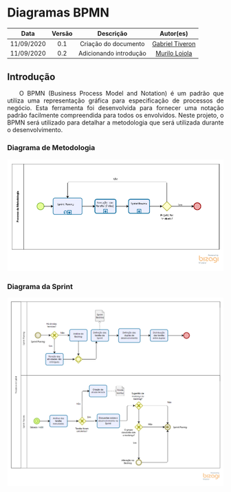 # Diagramas BPMN
|Data|Versão|Descrição|Autor(es)|
|:-:|:-:|:-:|:-:|
|11/09/2020|0.1|Criação do documento|[Gabriel Tiveron](https://github.com/GabrielTiveron)|
|11/09/2020|0.2|Adicionando introdução|[Murilo Loiola](https://github.com/murilo-dan)|

## Introdução

<p align="justify">&emsp;&emsp;O BPMN (Business Process Model and Notation) é um padrão que utiliza uma representação gráfica para especificação de processos de negócio. Esta ferramenta foi desenvolvida para fornecer uma notação padrão facilmente compreendida para todos os envolvidos. Neste projeto, o BPMN será utilizado para detalhar a metodologia que será utilizada durante o desenvolvimento.</p>

### Diagrama de Metodologia

![BPMN_Metodologia](./img/Metodologia_BPMN.png)

### Diagrama da Sprint

![BPMN_Sprint](./img/Sprint_BPMN.png)
